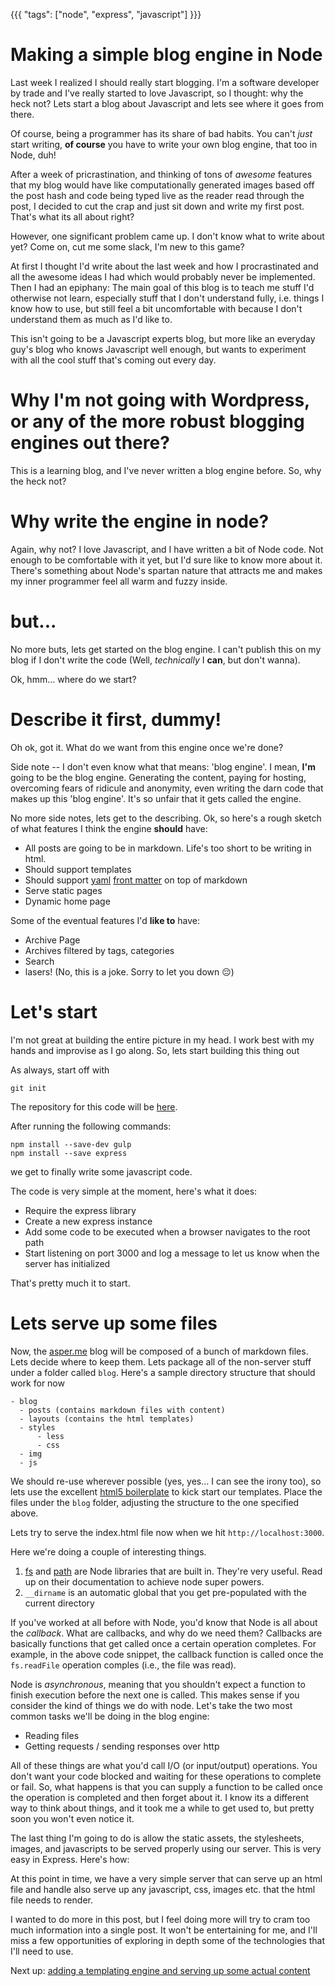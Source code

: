 {{{
	"tags": ["node", "express", "javascript"]
}}}

# Making a simple blog engine in Node

Last week I realized I should really start blogging. I'm a software developer by trade and I've really started to love Javascript, so I thought: why the heck not? Lets start a blog about Javascript and lets see where it goes from there.

Of course, being a programmer has its share of bad habits. You can't *just* start writing, **of course** you have to write your own blog engine, that too in Node, duh!

After a week of pricrastination, and thinking of tons of *awesome* features that my blog would have like computationally generated images based off the post hash and code being typed live as the reader read through the post, I decided to cut the crap and just sit down and write my first post. That's what its all about right?

However, one significant problem came up. I don't know what to write about yet? Come on, cut me some slack, I'm new to this game?

At first I thought I'd write about the last week and how I procrastinated and all the awesome ideas I had which would probably never be implemented. Then I had an epiphany: The main goal of this blog is to teach me stuff I'd otherwise not learn, especially stuff that I don't understand fully, i.e. things I know how to use, but still feel a bit uncomfortable with because I don't understand them as much as I'd like to.

This isn't going to be a Javascript experts blog, but more like an everyday guy's blog who knows Javascript well enough, but wants to  experiment with all the cool stuff that's coming out every day.

# Why I'm not going with Wordpress, or any of the more robust blogging engines out there?

This is a learning blog, and I've never written a blog engine before. So, why the heck not?

# Why write the engine in node?

Again, why not? I love Javascript, and I have written a bit of Node code. Not enough to be comfortable with it yet, but I'd sure like to know more about it. There's something about Node's spartan nature that attracts me and makes my inner programmer feel all warm and fuzzy inside.

# but...

No more buts, lets get started on the blog engine. I can't publish this on my blog if I don't write the code (Well, *technically* I **can**, but don't wanna).

Ok, hmm... where do we start?

# Describe it first, dummy!

Oh ok, got it. What do we want from this engine once we're done?

Side note -- I don't even know what that means: 'blog engine'. I mean, **I'm** going to be the blog engine. Generating the content, paying for hosting, overcoming fears of ridicule and anonymity, even writing the darn code that makes up this 'blog engine'. It's so unfair that it gets called the engine.

No more side notes, lets get to the describing. Ok, so here's a rough sketch of what features I think the engine **should** have:

- All posts are going to be in markdown. Life's too short to be writing in html.
- Should support templates
- Should support [yaml](http://www.yaml.org) [front matter](http://jekyllrb.com/docs/frontmatter/) on top of markdown
- Serve static pages
- Dynamic home page

Some of the eventual features I'd **like to** have:

- Archive Page
- Archives filtered by tags, categories
- Search
- lasers! (No, this is a joke. Sorry to let you down 😔)

# Let's start

I'm not great at building the entire picture in my head. I work best with my hands and improvise as I go along. So, lets start building this thing out

As always, start off with

```
git init
```

The repository for this code will be [here](https://github.com/mutahhir/spartan).

After running the following commands:

```
npm install --save-dev gulp
npm install --save express
```

we get to finally write some javascript code.

<script src="https://gist.github.com/mutahhir/350efe14f84ce0492973.js"></script>

The code is very simple at the moment, here's what it does:

- Require the express library
- Create a new express instance
- Add some code to be executed when a browser navigates to the root path
- Start listening on port 3000 and log a message to let us know when the server has initialized

That's pretty much it to start.

# Lets serve up some files

Now, the [asper.me](http://asper.me) blog will be composed of a bunch of markdown files. Lets decide where to keep them. Lets package all of the non-server stuff under a folder called `blog`. Here's a sample directory structure that should work for now

```
- blog
  - posts (contains markdown files with content)
  - layouts (contains the html templates)
  - styles
	  - less
	  - css
  - img
  - js
```

We should re-use wherever possible (yes, yes... I can see the irony too), so lets use the excellent [html5 boilerplate](http://html5boilerplate.com) to kick start our templates. Place the files under the `blog` folder, adjusting the structure to the one specified above.

Lets try to serve the index.html file now when we hit `http://localhost:3000`.

<script src="https://gist.github.com/mutahhir/c84735e07ce4c1855f21.js"></script>

Here we're doing a couple of interesting things.

1. [fs](http://nodejs.org/api/fs.html#fs_file_system) and [path](http://nodejs.org/api/all.html#all_path) are Node libraries that are built in. They're very useful. Read up on their documentation to achieve node super powers.
2. `__dirname` is an automatic global that you get pre-populated with the current directory

If you've worked at all before with Node, you'd know that Node is all about the *callback*. What are callbacks, and why do we need them? Callbacks are basically functions that get called once a certain operation completes. For example, in the above code snippet, the callback function is called once the `fs.readFile` operation comples (i.e., the file was read). 

Node is *asynchronous*, meaning that you shouldn't expect a function to finish execution before the next one is called. This makes sense if you consider the kind of things we do with node. Let's take the two most common tasks we'll be doing in the blog engine:

- Reading files
- Getting requests / sending responses over http

All of these things are what you'd call I/O (or input/output) operations. You don't want your code blocked and waiting for these operations to complete or fail. So, what happens is that you can supply a function to be called once the operation is completed and then forget about it. I know its a different way to think about things, and it took me a while to get used to, but pretty soon you won't even notice it.

The last thing I'm going to do is allow the static assets, the stylesheets, images, and javascripts to be served properly using our server. This is very easy in Express. Here's how:

<script src="https://gist.github.com/mutahhir/2494bb6a17b413036e22.js"></script>

At this point in time, we have a very simple server that can serve up an html file and handle also serve up any javascript, css, images etc. that the html file needs to render.

I wanted to do more in this post, but I feel doing more will try to cram too much information into a single post. It won't be entertaining for me, and I'll miss a few opportunities of exploring in depth some of the technologies that I'll need to use.

Next up: [adding a templating engine and serving up some actual content](http://asper.me)